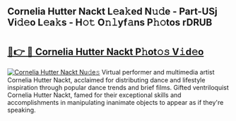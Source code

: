 ## Cornelia Hutter Nackt L𝚎a𝚔ed N𝚞𝚍e - Part-USj Vi𝚍𝚎o L𝚎a𝚔s - H𝚘𝚝 O𝚗𝚕yf𝚊ns P𝚑𝚘tos rDRUB

# <h2><a href="http://kf4hzjy.oniu.top/?m=Cornelia+Hutter+Nackt">🔗👉 🔴 Cornelia Hutter Nackt P𝚑ot𝚘𝚜 V𝚒d𝚎o</a></h2>

[![Cornelia Hutter Nackt Nu𝚍e𝚜](https://i.imgur.com/0qMVB7G.gif)](http://kf4hzjy.oniu.top/?m=Cornelia+Hutter+Nackt)
Virtual performer and multimedia artist Cornelia Hutter Nackt, acclaimed for distributing dance and lifestyle inspiration through popular dance trends and brief films. Gifted ventriloquist Cornelia Hutter Nackt, famed for their exceptional skills and accomplishments in manipulating inanimate objects to appear as if they're speaking.  
